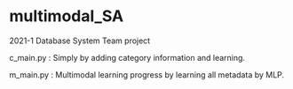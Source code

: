 # multimodal_SA
2021-1 Database System Team project

c_main.py : Simply by adding category information and learning.

m_main.py : Multimodal learning progress by learning all metadata by MLP.
